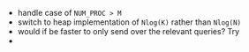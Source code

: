 - handle case of `NUM_PROC > M`
- switch to heap implementation of `Nlog(K)` rather than `Nlog(N)`
- would if be faster to only send over the relevant queries? Try
-  